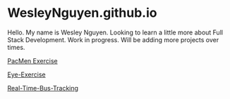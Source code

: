 # WesleyNguyen.github.io

Hello. My name is Wesley Nguyen. Looking to learn a little more about Full Stack Development.
Work in progress. Will be adding more projects over times.

<a href="http://wesleynguyen.github.io/PacMen-Exercise">PacMen Exercise</a>

<a href="http://wesleynguyen.github.io/Eye-Exercise">Eye-Exercise</a>

<a href="http://wesleynguyen.github.io/Real-Time-Bus-Tracking">Real-Time-Bus-Tracking</a>
